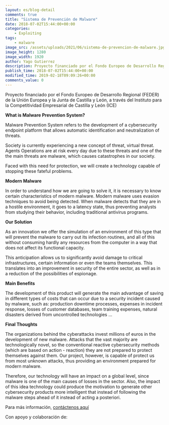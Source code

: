 ```yaml
---
layout: es/blog-detail
comments: true
title: "Sistema de Prevención de Malware"
date: 2018-07-02T15:44:00+00:00
categories:
    - Exploiting
tags:
    - malware
image_src: /assets/uploads/2021/06/sistema-de-prevencion-de-malware.jpg
image_height: 1280
image_width: 1920
author: Yago Gutierrez
description: Proyecto financiado por el Fondo Europeo de Desarrollo Regional (FEDER) de la Unión Europea y la Junta de Castilla y León, a través del Instituto para la Competitividad Empresarial de Castilla y León (ICE) 
publish_time: 2018-07-02T15:44:00+00:00
modified_time: 2019-02-18T09:09:26+00:00
comments_value: 0
---
```

Proyecto financiado por el Fondo Europeo de Desarrollo Regional (FEDER) de la Unión Europea y la Junta de Castilla y León, a través del Instituto para la Competitividad Empresarial de Castilla y León (ICE) 

**What is Malware Prevention System?**

Malware Prevention System refers to the development of a cybersecurity endpoint platform that allows automatic identification and neutralization of threats.

Society is currently experiencing a new concept of threat, virtual threat. Agents Operations are at risk every day due to these threats and one of the
the main threats are malware, which causes catastrophes in our society.

Faced with this need for protection, we will create a technology capable of stopping these fateful problems.

**Modern Malware**

In order to understand how we are going to solve it, it is necessary to know certain characteristics of modern malware. Modern malware uses evasion techniques to avoid being
detected. When malware detects that they are in a hostile environment, it goes to a latency state, thus preventing analysts from studying their behavior, including traditional antivirus programs.

**Our Solution**

As an innovation we offer the simulation of an environment of this type that will prevent the malware to carry out its infection routines, and all of this without consuming hardly any resources from the computer in a way that does not affect its functional capacity.

This anticipation allows us to significantly avoid damage to critical infrastructures, certain information or even the teams themselves. This translates into an improvement in security of the entire sector, as well as in a reduction of the possibilities of espionage.

**Main Benefits**

The development of this product will generate the main advantage of saving in different types of costs that can occur due to a security incident caused by malware, such as: production downtime processes, expenses in incident response, losses of customer databases, team training expenses, natural disasters derived from uncontrolled technologies ...

**Final Thoughts**

The organizations behind the cyberattacks invest millions of euros in the development of new malware. Attacks that the vast majority are technologically novel, so the
conventional reactive cybersecurity methods (which are based on action - reaction) they are not prepared to protect themselves against them. Our project, however, is capable of
protect us from most unknown attacks, thus providing an environment prepared for modern malware.

Therefore, our technology will have an impact on a global level, since malware is one of the main causes of losses in the sector. Also, the impact of this idea technology could produce the motivation to generate other cybersecurity products more intelligent that instead of following the malware steps ahead of it instead of acting a posteriori.

Para más información, [contáctenos aquí](https://www.puffinsecurity.com/es/contacto)

Con apoyo y colaboración de:



